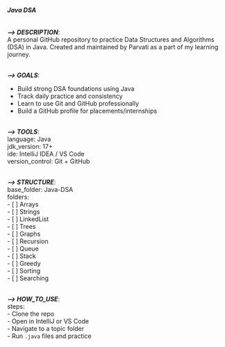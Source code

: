 ***Java DSA***<br><br><br>
***--> DESCRIPTION***: <br>
  A personal GitHub repository to practice Data Structures and Algorithms (DSA) in Java.
  Created and maintained by Parvati as a part of my learning journey.<br><br>

***--> GOALS***:
  - Build strong DSA foundations using Java<br>
  - Track daily practice and consistency<br>
  - Learn to use Git and GitHub professionally<br>
  - Build a GitHub profile for placements/internships<br><br>

***--> TOOLS***:<br>
  language: Java<br>
  jdk_version: 17+<br>
  ide: IntelliJ IDEA / VS Code<br>
  version_control: Git + GitHub<br><br>

***--> STRUCTURE***:<br>
  base_folder: Java-DSA<br>
  folders:<br>
    - [ ] Arrays<br>
    - [ ] Strings<br>
    - [ ] LinkedList<br>
    - [ ] Trees<br>
    - [ ] Graphs<br>
    - [ ] Recursion<br>
    - [ ] Queue<br>
    - [ ] Stack<br>
    - [ ] Greedy<br>
    - [ ] Sorting<br>
    - [ ] Searching<br><br>

***--> HOW_TO_USE***:<br>
  steps:<br>
    - Clone the repo<br>
    - Open in IntelliJ or VS Code<br>
    - Navigate to a topic folder<br>
    - Run `.java` files and practice<br>

